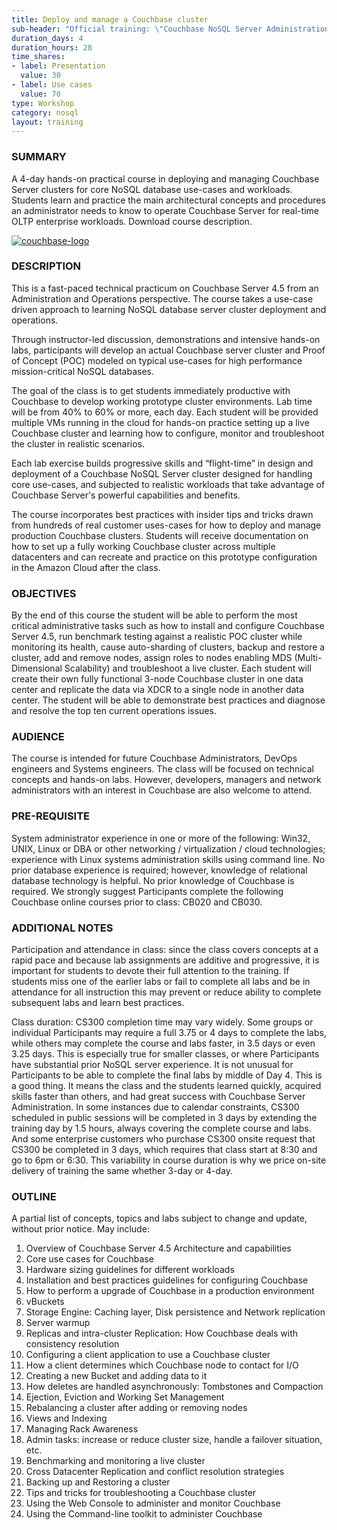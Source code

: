```yaml
---
title: Deploy and manage a Couchbase cluster
sub-header: "Official training: \"Couchbase NoSQL Server Administration\""
duration_days: 4
duration_hours: 28
time_shares:
- label: Presentation
  value: 30
- label: Use cases
  value: 70
type: Workshop
category: nosql
layout: training
---
```


### SUMMARY
A 4-day hands-on practical course in deploying and managing Couchbase Server clusters for core NoSQL database use-cases and workloads. Students learn and practice the main architectural concepts and procedures an administrator needs to know to operate Couchbase Server for real-time OLTP enterprise workloads. Download course description.

[![couchbase-logo](//d1ri137x9edlub.cloudfront.net/uploads/training_partner/logo/1/large_CB_logo_1.png)](http://www.couchbase.com/)

### DESCRIPTION

This is a fast-paced technical practicum on Couchbase Server 4.5 from an Administration and Operations perspective. The course takes a use-case driven approach to learning NoSQL database server cluster deployment and operations.

Through instructor-led discussion, demonstrations and intensive hands-on labs, participants will develop an actual Couchbase server cluster and Proof of Concept (POC) modeled on typical use-cases for high performance mission-critical NoSQL databases.

The goal of the class is to get students immediately productive with Couchbase to develop working prototype cluster environments. Lab time will be from 40% to 60% or more, each day. Each student will be provided multiple VMs running in the cloud for hands-on practice setting up a live Couchbase cluster and learning how to configure, monitor and troubleshoot the cluster in realistic scenarios.

Each lab exercise builds progressive skills and “flight-time” in design and deployment of a Couchbase NoSQL Server cluster designed for handling core use-cases, and subjected to realistic workloads that take advantage of Couchbase Server's powerful capabilities and benefits.

The course incorporates best practices with insider tips and tricks drawn from hundreds of real customer uses-cases for how to deploy and manage production Couchbase clusters.  Students will receive documentation on how to set up a fully working Couchbase cluster across multiple datacenters and can recreate and practice on this prototype configuration in the Amazon Cloud after the class.

### OBJECTIVES

By the end of this course the student will be able to perform the most critical administrative tasks such as how to install and configure Couchbase Server 4.5, run benchmark testing against a realistic POC cluster while monitoring its health, cause auto-sharding of clusters, backup and restore a cluster, add and remove nodes, assign roles to nodes enabling MDS (Multi-Dimensional Scalability) and troubleshoot a live cluster. Each student will create their own fully functional 3-node Couchbase cluster in one data center and replicate the data via XDCR to a single node in another data center. The student will be able to demonstrate best practices and diagnose and resolve the top ten current operations issues.

### AUDIENCE

The course is intended for future Couchbase Administrators, DevOps engineers and Systems engineers. The class will be focused on technical concepts and hands-on labs. However, developers, managers and network administrators with an interest in Couchbase are also welcome to attend.

### PRE-REQUISITE

System administrator experience in one or more of the following: Win32, UNIX, Linux or DBA or other networking / virtualization / cloud technologies; experience with Linux systems administration skills using command line. No prior database experience is required; however, knowledge of relational database technology is helpful. No prior knowledge of Couchbase is required.  We strongly suggest Participants complete the following Couchbase online courses prior to class: CB020 and CB030.

### ADDITIONAL NOTES

Participation and attendance in class: since the class covers concepts at a rapid pace and because lab assignments are additive and progressive, it is important for students to devote their full attention to the training. If students miss one of the earlier labs or fail to complete all labs and be in attendance for all instruction this may prevent or reduce ability to complete subsequent labs and learn best practices.

Class duration: CS300 completion time may vary widely. Some groups or individual Participants may require a full 3.75 or 4 days to complete the labs, while others may complete the course and labs faster, in 3.5 days or even 3.25 days. This is especially true for smaller classes, or where Participants have substantial prior NoSQL server experience. It is not unusual for Participants to be able to complete the final labs by middle of Day 4. This is a good thing. It means the class and the students learned quickly, acquired skills faster than others, and had great success with Couchbase Server Administration. In some instances due to calendar constraints, CS300 scheduled in public sessions will be completed in 3 days by extending the training day by 1.5 hours, always covering the complete course and labs. And some enterprise customers who purchase CS300 onsite request that CS300 be completed in 3 days, which requires that class start at 8:30 and go to 6pm or 6:30. This variability in course duration is why we price on-site delivery of training the same whether 3-day or 4-day.

### OUTLINE
A partial list of concepts, topics and labs subject to change and update, without prior notice. May include:

1. Overview of Couchbase Server 4.5 Architecture and capabilities
2. Core use cases for Couchbase
3. Hardware sizing guidelines for different workloads
4. Installation and best practices guidelines for configuring Couchbase
5. How to perform a upgrade of Couchbase in a production environment
6. vBuckets
7. Storage Engine: Caching layer, Disk persistence and Network replication
8. Server warmup
9. Replicas and intra-cluster Replication: How Couchbase deals with consistency resolution
10. Configuring a client application to use a Couchbase cluster
11. How a client determines which Couchbase node to contact for I/O
12. Creating a new Bucket and adding data to it
13. How deletes are handled asynchronously: Tombstones and Compaction
14. Ejection, Eviction and Working Set Management
15. Rebalancing a cluster after adding or removing nodes
16. Views and Indexing
17. Managing Rack Awareness
18. Admin tasks: increase or reduce cluster size, handle a failover situation, etc.
19. Benchmarking and monitoring a live cluster
20. Cross Datacenter Replication and conflict resolution strategies
21. Backing up and Restoring a cluster
22. Tips and tricks for troubleshooting a Couchbase cluster
23. Using the Web Console to administer and monitor Couchbase
24. Using the Command-line toolkit to administer Couchbase
